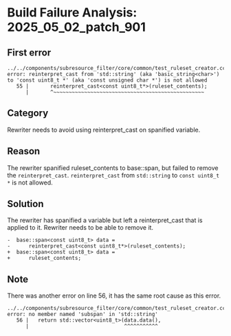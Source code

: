 # Build Failure Analysis: 2025_05_02_patch_901

## First error

```
../../components/subresource_filter/core/common/test_ruleset_creator.cc:55:7: error: reinterpret_cast from 'std::string' (aka 'basic_string<char>') to 'const uint8_t *' (aka 'const unsigned char *') is not allowed
   55 |       reinterpret_cast<const uint8_t*>(ruleset_contents);
      |       ^~~~~~~~~~~~~~~~~~~~~~~~~~~~~~~~~~~~~~~~~~~~~~~~~~
```

## Category
Rewriter needs to avoid using reinterpret_cast on spanified variable.

## Reason
The rewriter spanified ruleset_contents to base::span<const uint8_t>, but failed to remove the `reinterpret_cast`. `reinterpret_cast` from `std::string` to `const uint8_t *` is not allowed.

## Solution
The rewriter has spanified a variable but left a reinterpret_cast that is applied to it. Rewriter needs to be able to remove it.
```
-  base::span<const uint8_t> data =
-      reinterpret_cast<const uint8_t*>(ruleset_contents);
+  base::span<const uint8_t> data =
+      ruleset_contents;
```

## Note
There was another error on line 56, it has the same root cause as this error.

```
../../components/subresource_filter/core/common/test_ruleset_creator.cc:56:31: error: no member named 'subspan' in 'std::string'
   56 |   return std::vector<uint8_t>(data.data(),
      |                               ^^^^^^^^^^^